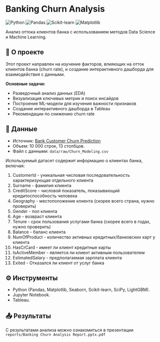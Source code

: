 # Banking Churn Analysis

![Python](https://img.shields.io/badge/Python-3.9%2B-blue)
![Pandas](https://img.shields.io/badge/Pandas-1.3%2B-orange)
![Scikit-learn](https://img.shields.io/badge/Scikit--learn-1.0%2B-yellowgreen)
![Matplotlib](https://img.shields.io/badge/Matplotlib-3.5%2B-blueviolet)

Анализ оттока клиентов банка с использованием методов Data Science и Machine Learning.

## 📌 О проекте

Этот проект направлен на изучение факторов, влияющих на отток клиентов банка (churn rate), и создание интерактивного дашборда для взаимодействия с данными.  

**Основные задачи:**  
- Разведочный анализ данных (EDA)  
- Визуализация ключевых метрик и поиск инсайдов 
- Построение ML-модели для изучения важности признаков
- Создание интерактивного дашборда в Tableau
- Рекомендации по снижению churn rate  

## 📂 Данные

- Источник: [Bank Customer Churn Prediction](https://www.kaggle.com/datasets/shantanudhakadd/bank-customer-churn-prediction/data)
- Объем: 10 000 строк, 13 столбцов.
- Файл с данными: `data/raw/Churn_Modeling.csv`  

Используемый датасет содержит информацию о клиентах банка, включая:  
1. CustomerId - уникальная числовая последовательность характеризующая отдельного клиента
2. Surname - фамилия клиента
3. CreditScore - числовой показатель, показывающий кредитоспособность человека
4. Geography - местоположение клиента (скорее всего страна, нужно проверить)
5. Gender - пол клиента
6. Age - возвраст клиента
7. Tenure - срок пользования услугами банка (скорее всего в годах, нужно проверить)
8. Balance - баланс клиента
9. NumOfProduct - количество активных кредитных/банковских карт у клиента
10. HasCrCard - имеет ли клиент кредитные карты
11. IsActiveMember - является ли клиент активным пользователем
12. EstimatedSalary - предполагаемая зарплата клиента
13. Exited - Отказался ли клиент от услуг банка


## ⚙️ Инструменты
- Python (Pandas, Matplotlib, Seaborn, Scikit-learn, SciPy, LightGBM).
- Jupyter Notebook.
- Tableau.

## 📤 Результаты

С результатами анализа можно ознакомиться в презентации `reports/Banking Churn Analysis Report.pptx.pdf`
